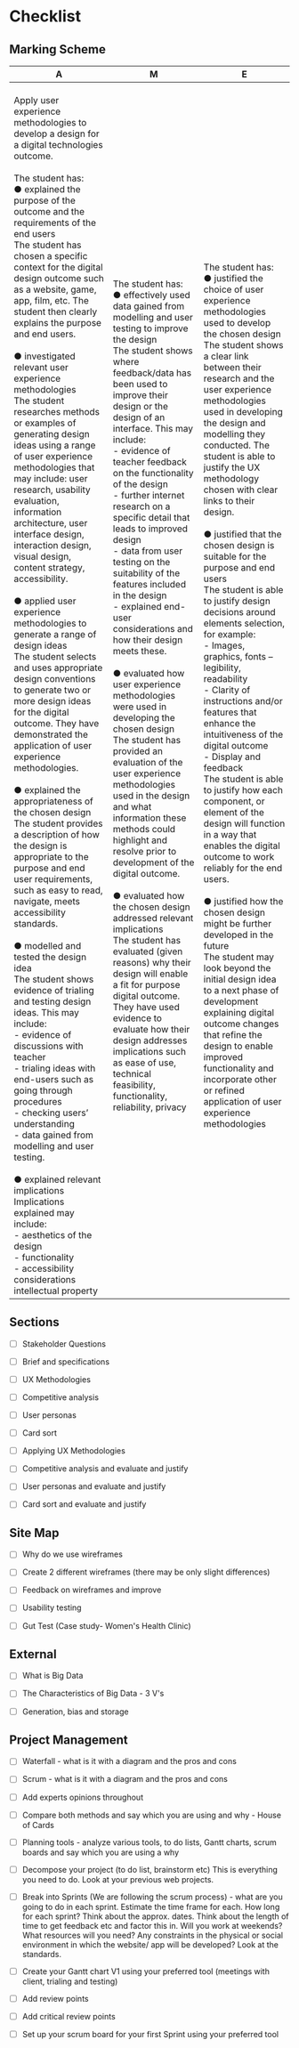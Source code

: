 # Checklist

## Marking Scheme

| **A** | **M** | **E** |
|---|---|---|
| <br> Apply user experience methodologies to develop a design for a digital technologies outcome. <br> <br> The student has: <br> ● explained the purpose of the outcome and the requirements of the end users <br> The student has chosen a specific context for the digital design outcome such as a website, game, app, film, etc. The student then clearly explains the purpose and end users. <br> <br> ● investigated relevant user experience methodologies <br> The student researches methods or examples of generating design ideas using a range of user experience methodologies that may include: user research, usability evaluation, information architecture, user interface design, interaction design,     visual design, content strategy, accessibility. <br> <br> ● applied user experience methodologies to generate a range of design ideas <br> The student selects and uses appropriate design conventions to generate two or more design ideas for the digital outcome. They have demonstrated the application of user experience methodologies. <br> <br> ● explained the appropriateness of the chosen design <br> The student provides a description of how the design is appropriate to the purpose and end user requirements, such as easy to read, navigate, meets accessibility standards. <br> <br> ● modelled and tested the design idea <br> The student shows evidence of trialing and testing design ideas. This may include: <br> - evidence of discussions with teacher <br> - trialing ideas with end-users such as going through procedures <br> - checking users’ understanding <br> - data gained from modelling and user testing. <br>  <br> ● explained relevant implications <br> Implications explained may include: <br> - aesthetics of the design <br> - functionality <br> - accessibility considerations <br> intellectual property | <br> The student has: <br> ● effectively used data gained from modelling and user testing to improve the design <br> The student shows where feedback/data has been used to improve their design or the design of an interface. This may include: <br> - evidence of teacher feedback on the functionality of the design <br> - further internet research on a specific detail that leads to improved design <br> - data from user testing on the suitability of the features included in the design <br> - explained end-user considerations and how their design meets these. <br> <br> ● evaluated how user experience methodologies were used in developing the chosen design <br> The student has provided an evaluation of the user experience methodologies used in the design and what information these methods could highlight and resolve prior to development of the digital outcome. <br> <br> ● evaluated how the chosen design addressed relevant implications <br> The student has evaluated (given reasons) why their design will enable a fit for purpose digital outcome. They have used evidence to evaluate how their design addresses implications such as ease of use, technical feasibility, functionality, reliability, privacy | <br> The student has: <br> ● justified the choice of user experience methodologies used to develop the chosen design <br> The student shows a clear link between their research and the user experience methodologies used in developing the design and modelling they conducted. The student is able to justify the UX methodology chosen with clear links to their design. <br> <br> ● justified that the chosen design is suitable for the purpose and end users <br> The student is able to justify design decisions around elements selection, for example: <br> - Images, graphics, fonts – legibility, readability <br> - Clarity of instructions and/or features that enhance the intuitiveness of the digital outcome <br> - Display and feedback <br> The student is able to justify how each component, or element of the design will function in a way that enables the digital outcome to work reliably for the end users. <br> <br> ● justified how the chosen design might be further developed in the future <br> The student may look beyond the initial design idea to a next phase of development explaining digital outcome changes that refine the design to enable improved functionality and incorporate other or refined application of user experience methodologies |

## Sections

- [ ] Stakeholder Questions 

- [ ] Brief and specifications 

- [ ] UX Methodologies  

- [ ] Competitive analysis 

- [ ] User personas 

- [ ] Card sort 

- [ ] Applying UX Methodologies   

- [ ] Competitive analysis and evaluate and justify  

- [ ] User personas and evaluate and justify  

- [ ] Card sort and evaluate and justify  

## Site Map  

- [ ] Why do we use wireframes 

- [ ] Create 2 different wireframes (there may be only slight differences) 

- [ ] Feedback on wireframes and improve 

- [ ] Usability testing 

- [ ] Gut Test (Case study- Women's Health Clinic) 

## External  

- [ ] What is Big Data 

- [ ] The Characteristics of Big Data - 3 V's 

- [ ] Generation, bias and storage 

## Project Management 

- [ ] Waterfall - what is it with a diagram and the pros and cons 

- [ ] Scrum - what is it  with a diagram  and the pros and cons 

- [ ] Add experts opinions throughout 

- [ ] Compare both methods and say which you are using and why - House of Cards 

- [ ] Planning tools - analyze various tools, to do lists, Gantt charts, scrum boards and say which you are using a why 

- [ ] Decompose your project (to do list, brainstorm etc) This is everything you need to do. Look at your previous web projects. 

- [ ] Break into Sprints (We are following the scrum process) - what are you going to do in each sprint. Estimate the time frame for each. How long for each sprint? Think about the approx. dates. Think about the length of time to get feedback etc and factor this in. Will you work at weekends? What resources will you need? Any constraints in the physical or social environment in which the website/ app will be developed? Look at the standards.  

- [ ] Create your Gantt chart V1 using your preferred tool (meetings with client, trialing and testing) 

- [ ] Add review points 

- [ ] Add critical review points 

- [ ] Set up your scrum board for your first Sprint using your preferred tool
